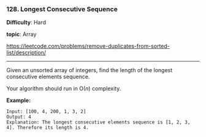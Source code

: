 ### 128. Longest Consecutive Sequence

**Difficulty**: Hard

**topic**: Array

https://leetcode.com/problems/remove-duplicates-from-sorted-list/description/

***

Given an unsorted array of integers, find the length of the longest consecutive elements sequence.

Your algorithm should run in O(*n*) complexity.

**Example:**

```
Input: [100, 4, 200, 1, 3, 2]
Output: 4
Explanation: The longest consecutive elements sequence is [1, 2, 3, 4]. Therefore its length is 4.
```